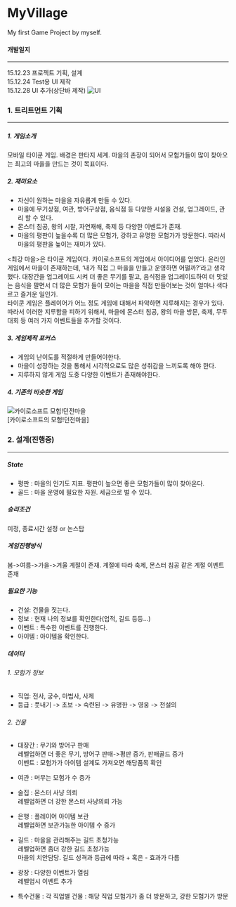# MyVillage
My first Game Project by myself.

#### 개발일지
---
15.12.23 프로젝트 기획, 설계  
15.12.24 Test용 UI 제작  
15.12.28 UI 추가(상단바 제작)
![UI](http://dl.dropbox.com/s/4knfdz7rlrw7tbo/1.png)

### 1. 트리트먼트 기획
---
##### 1. 게임소개  
모바일 타이쿤 게임. 배경은 판타지 세계. 마을의 촌장이 되어서 모험가들이 많이 찾아오는 최고의 마을을 만드는 것이 목표이다.  

##### 2. 재미요소
- 자신이 원하는 마을을 자유롭게 만들 수 있다.
- 마을에 무기상점, 여관, 방어구상점, 음식점 등 다양한 시설을 건설, 업그레이드, 관리 할 수 있다.
- 몬스터 침공, 왕의 시찰, 자연재해, 축제 등 다양한 이벤트가 존재.
- 마을의 평판이 높을수록 더 많은 모험가, 강하고 유명한 모험가가 방문한다. 따라서 마을의 평판을 높이는 재미가 있다.

 <최강 마을>은 타이쿤 게임이다. 카이로소프트의 게임에서 아이디어를 얻었다. 온라인게임에서 마을이 존재하는데, ‘내가 직접 그 마을을 만들고 운영하면 어떨까?’라고 생각했다. 대장간을 업그레이드 시켜 더 좋은 무기를 팔고, 음식점을 업그레이드하여 더 맛있는 음식을 팔면서 더 많은 모험가 들이 모이는 마을을 직접 만들어보는 것이 얼마나 색다르고 즐거운 일인가.  
 타이쿤 게임은 플레이어가 어느 정도 게임에 대해서 파악하면 지루해지는 경우가 있다. 따라서 이러한 지루함을 피하기 위해서, 마을에 몬스터 침공, 왕의 마을 방문, 축제, 무투대회 등 여러 가지 이벤트들을 추가할 것이다.  

##### 3. 게임제작 포커스
- 게임의 난이도를 적절하게 만들어야한다.
- 마을이 성장하는 것을 통해서 시각적으로도 많은 성취감을 느끼도록 해야 한다.
- 지루하지 않게 게임 도중 다양한 이벤트가 존재해야한다.

##### 4. 기존의 비슷한 게임
![카이로소프트 모험!던전마을](http://cfile23.uf.tistory.com/image/172FBA5050F002EE15ABCD)  
[카이로소프트의 모험!던전마을]

### 2. 설계(진행중)
---
##### State
- 평판 : 마을의 인기도 지표. 평판이 높으면 좋은 모험가들이 많이 찾아온다. 
- 골드 : 마을 운영에 필요한 자원. 세금으로 벌 수 있다.

##### 승리조건 
미정, 종료시간 설정 or 논스탑

##### 게임진행방식 
봄->여름->가을->겨울 계절이 존재. 계절에 따라 축제, 몬스터 침공 같은 계절 이벤트 존재

##### 필요한 기능 
- 건설: 건물을 짓는다.
- 정보 : 현재 나의 정보를 확인한다(업적, 길드 등등...)
- 이벤트 : 특수한 이벤트를 진행한다.
- 아이템 : 아이템을 확인한다.

##### 데이터
###### 1. 모험가 정보  
- 직업: 전사, 궁수, 마법사, 사제  
- 등급 : 풋내기 -> 초보 -> 숙련된 -> 유명한 -> 영웅 -> 전설의

###### 2. 건물
- 대장간 : 무기와 방어구 판매  
레벨업하면 더 좋은 무기, 방어구 판매->평판 증가, 판매골드 증가  
이벤트 : 모험가가 아이템 설계도 가져오면 해당품목 확인

- 여관 : 머무는 모험가 수 증가

- 술집 : 몬스터 사냥 의뢰  
레벨업하면 더 강한 몬스터 사냥의뢰 가능

- 은행 : 플레이어 아이템 보관  
레벨업하면 보관가능한 아이템 수 증가

- 길드 : 마을을 관리해주는 길드 초청가능  
레벨업하면 좀더 강한 길드 초청가능  
마을의 치안담당. 길드 성격과 등급에 따라 + 혹은 - 효과가 다름

- 광장 : 다양한 이벤트가 열림  
레벨업시 이벤트 추가

- 특수건물
: 각 직업별 건물 : 해당 직업 모험가가 좀 더 방문하고, 강한 모험가가 방문

